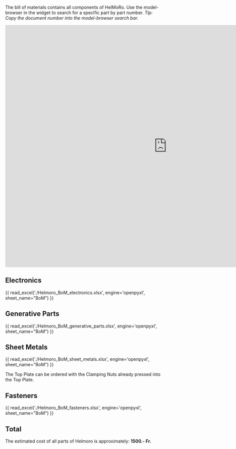 The bill of materials contains all components of HelMoRo. Use the model-browser in the widget to search for a specific part by part number. *Tip: Copy the document number into the model-browser search bar.* 


<iframe src="https://helbling1.autodesk360.com/shares/public/SHd38bfQT1fb47330c99885750fe7d15459b?mode=embed" width="1024" height="768" allowfullscreen="true" webkitallowfullscreen="true" mozallowfullscreen="true"  frameborder="0"></iframe>


## Electronics

{{ read_excel('./Helmoro_BoM_electronics.xlsx', engine='openpyxl', sheet_name="BoM") }}

## Generative Parts

{{ read_excel('./Helmoro_BoM_generative_parts.xlsx', engine='openpyxl', sheet_name="BoM") }}

## Sheet Metals

{{ read_excel('./Helmoro_BoM_sheet_metals.xlsx', engine='openpyxl', sheet_name="BoM") }}

The Top Plate can be ordered with the Clamping Nuts already pressed into the Top Plate.

## Fasteners

{{ read_excel('./Helmoro_BoM_fasteners.xlsx', engine='openpyxl', sheet_name="BoM") }}


## Total
The estimated cost of all parts of Helmoro is approximately: **1500.- Fr.**

